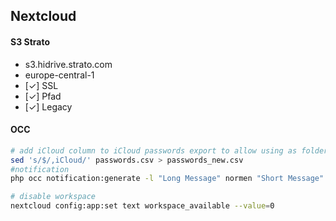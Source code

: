 ## Nextcloud
#### S3 Strato
- s3.hidrive.strato.com
- europe-central-1
- [✓] SSL
- [✓] Pfad
- [✓] Legacy
#### OCC
```bash
# add iCloud column to iCloud passwords export to allow using as folder
sed 's/$/,iCloud/' passwords.csv > passwords_new.csv
#notification
php occ notification:generate -l "Long Message" normen "Short Message"

# disable workspace
nextcloud config:app:set text workspace_available --value=0
```
